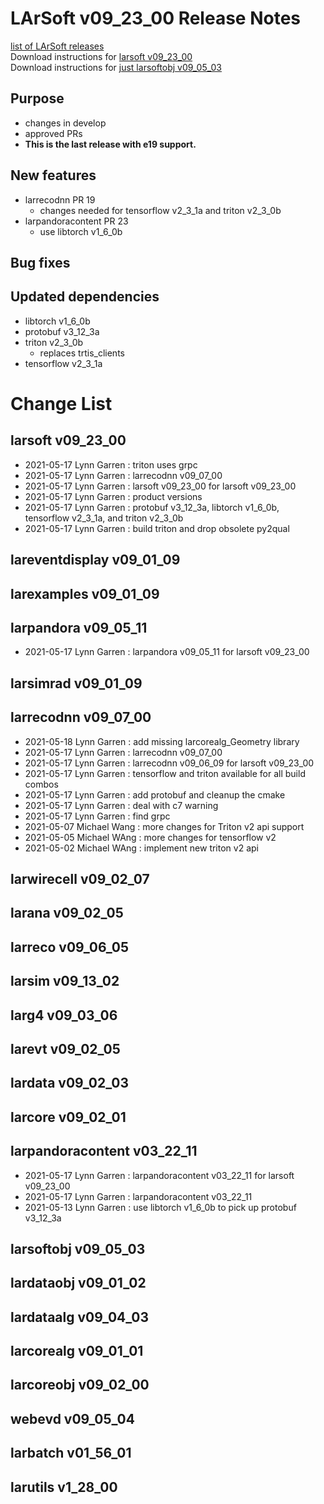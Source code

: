 # LArSoft v09_23_00 Release Notes



[list of LArSoft releases](LArSoft_release_list)  
Download instructions for [larsoft v09_23_00](http://scisoft.fnal.gov/scisoft/bundles/larsoft/v09_23_00/larsoft-v09_23_00.html)  
Download instructions for [just larsoftobj v09_05_03](http://scisoft.fnal.gov/scisoft/bundles/larsoftobj/v09_05_03/larsoftobj-v09_05_03.html)

## Purpose

-   changes in develop
-   approved PRs
-   **This is the last release with e19 support.**

## New features

-   larrecodnn PR 19
    -   changes needed for tensorflow v2_3_1a and triton v2_3_0b
-   larpandoracontent PR 23
    -   use libtorch v1_6_0b

## Bug fixes

## Updated dependencies

-   libtorch v1_6_0b
-   protobuf v3_12_3a
-   triton v2_3_0b
    -   replaces trtis_clients
-   tensorflow v2_3_1a

# Change List

## larsoft v09_23_00

-   2021-05-17 Lynn Garren : triton uses grpc
-   2021-05-17 Lynn Garren : larrecodnn v09_07_00
-   2021-05-17 Lynn Garren : larsoft v09_23_00 for larsoft v09_23_00
-   2021-05-17 Lynn Garren : product versions
-   2021-05-17 Lynn Garren : protobuf v3_12_3a, libtorch v1_6_0b, tensorflow v2_3_1a, and triton v2_3_0b
-   2021-05-17 Lynn Garren : build triton and drop obsolete py2qual

## lareventdisplay v09_01_09

## larexamples v09_01_09

## larpandora v09_05_11

-   2021-05-17 Lynn Garren : larpandora v09_05_11 for larsoft v09_23_00

## larsimrad v09_01_09

## larrecodnn v09_07_00

-   2021-05-18 Lynn Garren : add missing larcorealg_Geometry library
-   2021-05-17 Lynn Garren : larrecodnn v09_07_00
-   2021-05-17 Lynn Garren : larrecodnn v09_06_09 for larsoft v09_23_00
-   2021-05-17 Lynn Garren : tensorflow and triton available for all build combos
-   2021-05-17 Lynn Garren : add protobuf and cleanup the cmake
-   2021-05-17 Lynn Garren : deal with c7 warning
-   2021-05-17 Lynn Garren : find grpc
-   2021-05-07 Michael Wang : more changes for Triton v2 api support
-   2021-05-05 Michael WAng : more changes for tensorflow v2
-   2021-05-02 Michael WAng : implement new triton v2 api

## larwirecell v09_02_07

## larana v09_02_05

## larreco v09_06_05

## larsim v09_13_02

## larg4 v09_03_06

## larevt v09_02_05

## lardata v09_02_03

## larcore v09_02_01

## larpandoracontent v03_22_11

-   2021-05-17 Lynn Garren : larpandoracontent v03_22_11 for larsoft v09_23_00
-   2021-05-17 Lynn Garren : larpandoracontent v03_22_11
-   2021-05-13 Lynn Garren : use libtorch v1_6_0b to pick up protobuf v3_12_3a

## larsoftobj v09_05_03

## lardataobj v09_01_02

## lardataalg v09_04_03

## larcorealg v09_01_01

## larcoreobj v09_02_00

## webevd v09_05_04

## larbatch v01_56_01

## larutils v1_28_00
